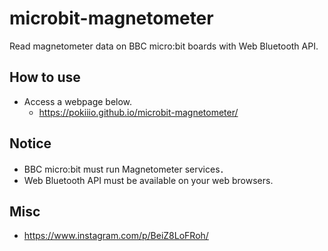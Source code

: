 # microbit-magnetometer
Read magnetometer data on BBC micro:bit boards with Web Bluetooth API.


## How to use
 - Access a webpage below.
   - https://pokiiio.github.io/microbit-magnetometer/


## Notice

 - BBC micro:bit must run Magnetometer services．
 - Web Bluetooth API must be available on your web browsers.


## Misc

 - https://www.instagram.com/p/BeiZ8LoFRoh/
